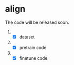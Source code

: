# align

The code will be released soon.
   1. - [x] dataset
   2. - [x] pretrain code
   3. - [x] finetune code
